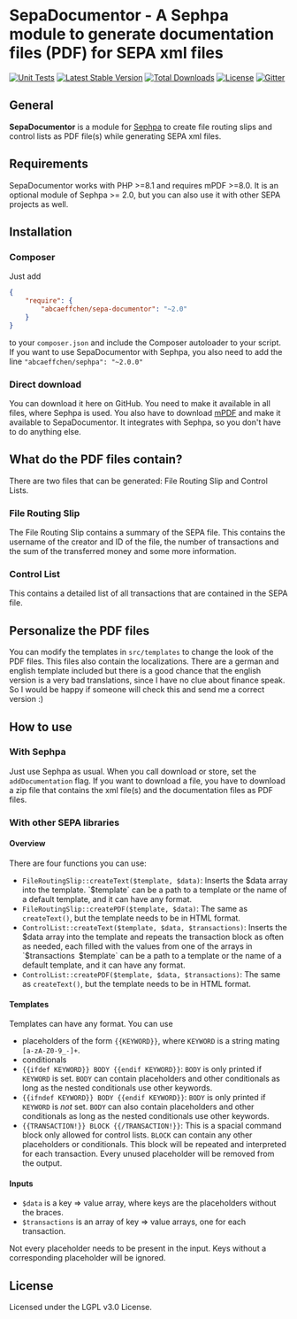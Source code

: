 SepaDocumentor - A Sephpa module to generate documentation files (PDF) for SEPA xml files
===============

[![Unit Tests](https://github.com/AbcAeffchen/SepaDocumentor/actions/workflows/php.yml/badge.svg)](https://github.com/AbcAeffchen/SepaDocumentor/actions/workflows/php.yml)
[![Latest Stable Version](https://poser.pugx.org/abcaeffchen/sepa-documentor/v/stable)](https://packagist.org/packages/abcaeffchen/sepa-documentor)
[![Total Downloads](https://poser.pugx.org/abcaeffchen/sepa-documentor/downloads)](https://packagist.org/packages/abcaeffchen/sepa-documentor)
[![License](https://poser.pugx.org/abcaeffchen/sepa-documentor/license)](https://packagist.org/packages/abcaeffchen/sepa-documentor)
[![Gitter](https://badges.gitter.im/AbcAeffchen/SepaDocumentor.svg)](https://gitter.im/AbcAeffchen/SepaDocumentor?utm_source=badge&utm_medium=badge&utm_campaign=pr-badge)

## General
**SepaDocumentor** is a module for [Sephpa](https://github.com/AbcAeffchen/Sephpa)
to create file routing slips and control lists as PDF file(s) while generating SEPA xml files.

## Requirements
SepaDocumentor works with PHP >=8.1 and requires mPDF >=8.0. It is an optional module
of Sephpa >= 2.0, but you can also use it with other SEPA projects as well.

## Installation

### Composer
Just add

```json
{
    "require": {
        "abcaeffchen/sepa-documentor": "~2.0"
    }
}
```

to your `composer.json` and include the Composer autoloader to your script. If you want to use
SepaDocumentor with Sephpa, you also need to add the line `"abcaeffchen/sephpa": "~2.0.0"`

### Direct download
You can download it here on GitHub. You need to make it available in all files, where Sephpa is
used. You also have to download [mPDF](https://github.com/mpdf/mpdf) and make it available to SepaDocumentor.
It integrates with Sephpa, so you don't have to do anything else.

## What do the PDF files contain?
There are two files that can be generated: File Routing Slip and Control Lists.
 
### File Routing Slip
The File Routing Slip contains a summary of the SEPA file. This contains the username of the 
creator and ID of the file,
the number of transactions and the sum of the transferred money and some more information.

### Control List
This contains a detailed list of all transactions that are contained in the SEPA file.

## Personalize the PDF files
You can modify the templates in `src/templates` to change the look of the PDF files.
This files also contain the localizations. There are a german and english template included but
there is a good chance that the english version is a very bad translations, since I have no
clue about finance speak. So I would be happy if someone will check this and send me a correct 
version :)

## How to use

### With Sephpa
Just use Sephpa as usual. When you call download or store, set the `addDocumentation` flag.
If you want to download a file, you have to download a zip file that contains the xml file(s) and
the documentation files as PDF files.

### With other SEPA libraries

#### Overview
There are four functions you can use:
- `FileRoutingSlip::createText($template, $data)`: Inserts the $data array into the template.
`$template` can be a path to a template or the name of a default template, and it can have any format.
- `FileRoutingSlip::createPDF($template, $data)`: The same as `createText()`, but the template
needs to be in HTML format.
- `ControlList::createText($template, $data, $transactions)`: Inserts the $data array into the template and repeats
the transaction block as often as needed, each filled with the values from one of the arrays in `$transactions`
`$template` can be a path to a template or the name of a default template, and it can have any format.
- `ControlList::createPDF($template, $data, $transactions)`: The same as `createText()`, but the template
needs to be in HTML format.

#### Templates
Templates can have any format. You can use
- placeholders of the form `{{KEYWORD}}`, where `KEYWORD` is a string mating `[a-zA-Z0-9_-]+`.
- conditionals
 - `{{ifdef KEYWORD}} BODY {{endif KEYWORD}}`: `BODY` is only printed if `KEYWORD` is set. `BODY`
 can contain placeholders and other conditionals as long as the nested conditionals use other keywords.
 - `{{ifndef KEYWORD}} BODY {{endif KEYWORD}}`: `BODY` is only printed if `KEYWORD` is *not* set.
 `BODY` can also contain placeholders and other conditionals as long as the nested conditionals
 use other keywords.
- `{{TRANSACTION!}} BLOCK {{/TRANSACTION!}}`: This is a spacial command block only allowed for
control lists. `BLOCK` can contain any other placeholders or conditionals. This block will be
repeated and interpreted for each transaction.
Every unused placeholder will be removed from the output.

#### Inputs
- `$data` is a key => value array, where keys are the placeholders without the braces.
- `$transactions` is an array of key => value arrays, one for each transaction.

Not every placeholder needs to be present in the input. Keys without a corresponding placeholder
will be ignored.

## License
Licensed under the LGPL v3.0 License.
